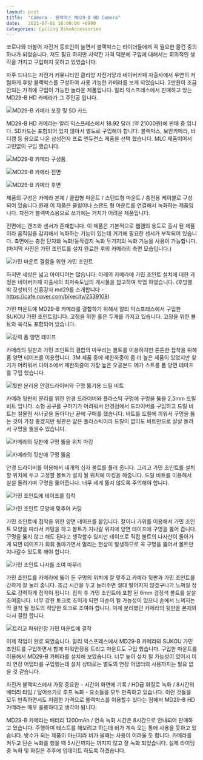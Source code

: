 ```yaml
---
layout: post
title:  "Camera - 블랙박스 MD29-B HD Camera"
date:   2021-07-01 16:00:00 +0900
categories: Cycling BikeAccessories
---
```

코로나와 더불어 자전거 동호인이 늘면서 블랙박스는 라이더들에게 꼭 필요한 물건 중의 하나가 되었습니다. 저도 필요 하지만 사악한 가격 덕분에 구입에 대해서는 회의적인 생각을 가지고 구입하지 못하고 있었습니다.



자주 드나드는 자전거 커뮤니티인 클리앙 자전거당과 네이버카페 자출사에서 우연히 저렴하게 후방 블랙박스를 구성하여 사용 가능한 카메라를 보게 되었습니다. 2만원이 조금 안되는 가격에 구입이 가능한 놀라운 제품입니다.  알리 익스프레스에서 판매하고 있는 MD29-B HD 카메라가 그 주인공 입니다.



![MD29-B 카메라 포장 및 SD 카드](../assets/img/2021-06-25/01-camera_and_sd_card.jpg)



MD29-B HD 카메라는 알리 익스프레스에서 18.92 달러 (약 21000원)에 판매 중 입니다. SD카드는 포함되어 있지 않아서 별도로 구입해야 합니다. 블랙박스, 보안카메라, 바디캠 등 용으로 나온 삼성전자 프로 엔듀런스 제품을 선택 했습니다. MLC 제품이어서 고민없이 구입 했습니다.



![MD29-B 카메라 구성품](../assets/img/2021-06-25/02-md29_package.jpg)

![MD29-B 카메라 전면](../assets/img/2021-06-25/11-md29_front.jpg)

![MD29-B 카메라 후면](../assets/img/2021-06-25/12-md29_side.jpg)



제품의 구성은 카메라 본체 / 클립형 마운트 / 스탠드형 마운트 / 충전용 케이블로 구성되어 있습니다.원래 이 제품은 클립이나 스탠드 형 마운트를 연결해서 녹화하는 제품입니다. 자전거 블랙박스용으로 쓰기에는 거치가 어려운 제품입니다. 



전면에는 렌즈와 센서가 존재합니다. 이 제품은 기본적으로 웹캠의 용도로 출시 된 제품이라 움직임을 감지해서 녹화하는 기능이 있는데 거기에 필요한 센서가 부착되어 있습니다. 측면에는 충전 단자와 녹화/동작감지 녹화 두가지의 녹화 기능을 사용이 가능합니다. (마지막 사진은 가민 조인트를 설치 완료한 후의 카메라의 측면 모습입니다.)



![가민 마운트 결함을 위한 가민 조인트](../assets/img/2021-06-25/03-sukou_garmin_joint.jpg)



하지만 세상은 넓고 아이디어는 많습니다. 아래의 카메라에 가민 조인트 설치에 대한 과정은 네이버카페 자출사의 최저속도님의 게시물을 참고하여 작업 하였습니다. (후방블박 갓성비의 신흥강자 md29를 소개합니다 - https://cafe.naver.com/bikecity/2539108)



가민 마운트에 MD29-B 카메라를 결합하기 위해서 알리 익스프레스에서 구입한 SUKOU 가민 조인트입니다. 고정을 위한 홀은 두개를 가지고 있습니다. 고정을 위한 볼트와 육각도 포함되어 있습니다.



![강력 폼 양면 테이프](../assets/img/2021-06-25/04-okong_mega_strong_tape.jpg)



카메라의 뒷판과 가민 조인트의 결합의 마무리는 볼트를 이용하지만 튼튼한 접착을 위해 폼 양면 테이프를 이용합니다. 3M 제품 중에 제한하중이 좀 더 높은 제품이 있었지만 찾기가 어려워서 다이소에서 제한하중이 가장 높은 오공본드 메가 스트롱 폼 양면 테이프를 구입 했습니다.



![뒷판 분리용 안경드라이버와 구멍 뚫기용 드릴 비트](../assets/img/2021-06-25/05-mini_driver_and_drill_beat.jpg)



카메라 뒷판의 분리를 위한 안경 드라이버와 플라스틱 구멍에 구멍을 뚫을 2.5mm 드릴 비트 입니다. 소형 공구를 구하기가 어려워서 안경점에서 드라이버를 구입하고 드릴 비트는 철물점 서너곳을 돌아다닌 끝에 구매를 했습니다. 비트를 드릴에 끼워서 구멍을 뚫는 것이 가장 좋겠지만 뒷판은 얇은 플라스틱이라 드릴이 없이도 비트만으로 살살 돌려서 구멍을 뚫을수 있습니다.



![카메라의 뒷판에 구멍 뚫을 위치 마킹](../assets/img/2021-06-25/06-back_panel_marking.jpg)

![카메라의 뒷판에 구멍 뚫음](../assets/img/2021-06-25/07-back_panel_make_hole.jpg)



안경 드라이버를 이용해서 네개의 십자 볼트를 풀러 줍니다. 그리고 가민 조인트를 설치 할 위치에 두고 고정할 볼트가 설치 될 위치에 마킹을 해줍니다. 드릴 비트를 이용해서 살살 돌려가며 구멍을 뚫어줍니다. 너무 세게 뚫지 않도록 주의해야 합니다.



![가민 조인트에 테이프를 접착](../assets/img/2021-06-25/08-garmin_joint_with_strong_tape.jpg)

![가민 조인트 모양에 맞추어 커팅](../assets/img/2021-06-25/09-garmin_joint_with_strong_tape_cut.jpg)



가민 조인트에 접착을 위한 양면 테이프를 붙입니다. 칼이나 가위를 이용해서 가민 조인트 모양을 따라서 커팅을 하고 볼트가 지나갈 위치에 양면 테이프에 구멍을 뚫어 줍니다. 구멍을 뚫지 않고 해도 된다고 생각할수 있지만 테이프로 직접 볼트의 나사산이 돌아가게 되면 테이프가 휘휘 돌아가면서 말리는 현상이 발생하므로 꼭 구멍을 뚫어서 볼트만 지나갈수 있도록 해야 합니다.



![가민 조인트 나사를 조여 마무리](../assets/img/2021-06-25/10-garmin_joint_install.jpg)



가민 조인트를 카메라에 뚫어 둔 구멍의 위치에 잘 맞추고 카메라 뒷판과 가민 조인트를 강하게 잘 눌러 줍니다. 조금 시간을 두고 눌러주면 절대 떨어지지 않겠구나가 느껴질 정도로 강력하게 접착이 됩니다. 접착 후 가민 조인트에 포함 된 6mm 검정색 볼트를 살살 조여줍니다. 너무 강한 토크로 조이게 되면 파손이 될 가능성이 있으니 손에서 느껴지는 딱 결착 될 정도의 적당한 토크로 조여야 합니다. 이제 분리했던 카메라의 뒷판을 본체와 다시 결합 합니다.



![트리고 파워안장 가민 마운트에 결착](../assets/img/2021-06-25/13-md29_install_on_seat.jpg)



이제 작업이 완료 되었습니다. 알리 익스프레스에서 MD29-B 카메라와 SUKOU 가민 조인트를 구입하면서 함께 파워안장용 트리고 마운트도 구입 했습니다. 구입한 마운트를 이용해서 MD29-B 카메라를 설치해 보았습니다. 너무 높이 설치 될 가능성이 있어서 미리 연장 어댑터를 구입했는데 설치 상태로는 별도의 연장 어댑터의 사용까지는 필요 없을 것 같습니다.



자전거 블랙박스에서 가장 중요한 - 시간이 화면에 기록 / HD급 화질로 녹화 / 8시간의 배터리 타임 / 덮어쓰기로 루프 녹화 - 요소들을 모두 만족하고 있습니다. 이런 것들을 모두 만족하면서도 저렴한 가격으로 블랙박스를 이용할수 있다는 점에서 MD29-B HD 카메라는 매우 훌륭하다고 생각이 됩니다.



MD29-B 카메라는 배터리 1200mAh / 연속 녹화 시간은 8시간으로 안내되어 판매하고 있습니다. 주행하며 테스트를 해보려고 하는데 비가 계속 오는 통에 사용을 못하고 있습니다. 방수가 되는 제품이 아닌지라 비가 올때는 사용이 어려울 듯 합니다. 카메라를 켜두고 단순 녹화를 했을 때 5시간까지는 꺼지지 않고 잘 녹화 되었습니다. 실제 라이딩 중 녹화 및 화질은 추후에 업데이트 하도록 하겠습니다.

